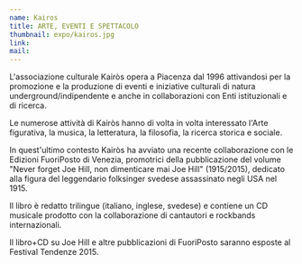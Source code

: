 ```yaml
---
name: Kairos
title: ARTE, EVENTI E SPETTACOLO
thumbnail: expo/kairos.jpg
link:
mail:
---
```


L'associazione culturale Kairòs opera a Piacenza dal 1996 attivandosi per la promozione e la produzione di eventi e iniziative culturali di natura underground/indipendente e anche in collaborazioni con Enti istituzionali e di ricerca.

Le numerose attività di Kairòs hanno di volta in volta interessato l'Arte figurativa, la musica, la letteratura, la filosofia, la ricerca storica e sociale.

In quest'ultimo contesto Kairòs ha avviato una recente collaborazione con le Edizioni FuoriPosto di Venezia, promotrici della pubblicazione del volume "Never forget Joe Hill, non dimenticare mai Joe Hill" (1915/2015), dedicato alla figura del leggendario folksinger svedese assassinato negli USA nel 1915.

Il libro è redatto trilingue (italiano, inglese, svedese) e contiene un CD musicale prodotto con la collaborazione di cantautori e rockbands internazionali.

Il libro+CD su Joe Hill e altre pubblicazioni di FuoriPosto saranno esposte al Festival Tendenze 2015.
